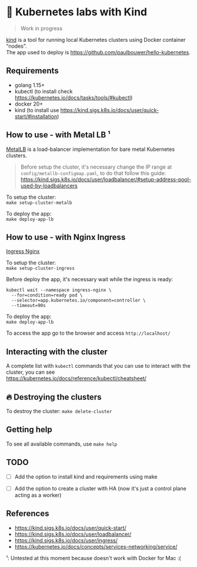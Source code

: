 # 🐳 Kubernetes labs with Kind

> Work in progress

[kind](https://kind.sigs.k8s.io) is a tool for running local Kubernetes clusters using Docker container “nodes”.   
The app used to deploy is https://github.com/paulbouwer/hello-kubernetes.

## Requirements
* golang 1.15+
* kubectl (to install check https://kubernetes.io/docs/tasks/tools/#kubectl)
* docker 20+
* kind (to install use https://kind.sigs.k8s.io/docs/user/quick-start/#installation)

## How to use - with Metal LB ¹

[MetalLB](https://metallb.universe.tf) is a load-balancer implementation for bare metal Kubernetes clusters.

> Before setup the cluster, it's necessary change the IP range at `config/metallb-configmap.yaml`, to do that follow this guide: https://kind.sigs.k8s.io/docs/user/loadbalancer/#setup-address-pool-used-by-loadbalancers

To setup the cluster:   
`make setup-cluster-metalb`

To deploy the app:   
`make deploy-app-lb`

## How to use - with Nginx Ingress
[Ingress Nginx](https://kubernetes.github.io/ingress-nginx/)

To setup the cluster:   
`make setup-cluster-ingress`

Before deploy the app, it's necessary wait while the ingress is ready:
```
kubectl wait --namespace ingress-nginx \
  --for=condition=ready pod \
  --selector=app.kubernetes.io/component=controller \
  --timeout=90s
```

To deploy the app:   
`make deploy-app-lb`

To access the app go to the browser and access `http://localhost/`

 ## Interacting with the cluster
 A complete list with `kubectl` commands that you can use to interact with the cluster, you can see https://kubernetes.io/docs/reference/kubectl/cheatsheet/

## 🔥 Destroying the clusters
To destroy the cluster:
`make delete-cluster`

## Getting help

To see all available commands, use `make help`

## TODO
 - [ ] Add the option to install kind and requirements using make
 - [ ] Add the option to create a cluster with HA (now it's just a control plane acting as a worker)
 
 
## References
* https://kind.sigs.k8s.io/docs/user/quick-start/
* https://kind.sigs.k8s.io/docs/user/loadbalancer/
* https://kind.sigs.k8s.io/docs/user/ingress/
* https://kubernetes.io/docs/concepts/services-networking/service/

 ¹: Untested at this moment because doesn't work with Docker for Mac :(
